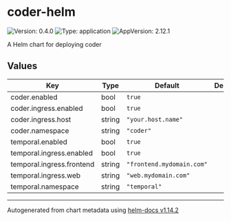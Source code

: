 # coder-helm

![Version: 0.4.0](https://img.shields.io/badge/Version-0.4.0-informational?style=flat-square) ![Type: application](https://img.shields.io/badge/Type-application-informational?style=flat-square) ![AppVersion: 2.12.1](https://img.shields.io/badge/AppVersion-2.12.1-informational?style=flat-square)

A Helm chart for deploying coder

## Values

| Key | Type | Default | Description |
|-----|------|---------|-------------|
| coder.enabled | bool | `true` |  |
| coder.ingress.enabled | bool | `true` |  |
| coder.ingress.host | string | `"your.host.name"` |  |
| coder.namespace | string | `"coder"` |  |
| temporal.enabled | bool | `true` |  |
| temporal.ingress.enabled | bool | `true` |  |
| temporal.ingress.frontend | string | `"frontend.mydomain.com"` |  |
| temporal.ingress.web | string | `"web.mydomain.com"` |  |
| temporal.namespace | string | `"temporal"` |  |

----------------------------------------------
Autogenerated from chart metadata using [helm-docs v1.14.2](https://github.com/norwoodj/helm-docs/releases/v1.14.2)
